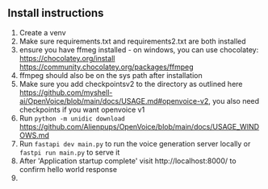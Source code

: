 ## Install instructions

1. Create a venv
2. Make sure requirements.txt and requirements2.txt are both installed
3. ensure you have ffmeg installed - on windows, you can use chocolatey: https://chocolatey.org/install https://community.chocolatey.org/packages/ffmpeg
4. ffmpeg should also be on the sys path after installation
5. Make sure you add checkpointsv2 to the directory as outlined here https://github.com/myshell-ai/OpenVoice/blob/main/docs/USAGE.md#openvoice-v2, you also need checkpoints if you want openvoice v1
6. Run `python -m unidic download`
https://github.com/Alienpups/OpenVoice/blob/main/docs/USAGE_WINDOWS.md
7. Run `fastapi dev main.py` to run the voice generation server locally or `fastpi run main.py` to serve it
8. After 'Application startup complete' visit http://localhost:8000/ to confirm hello world response
9. 